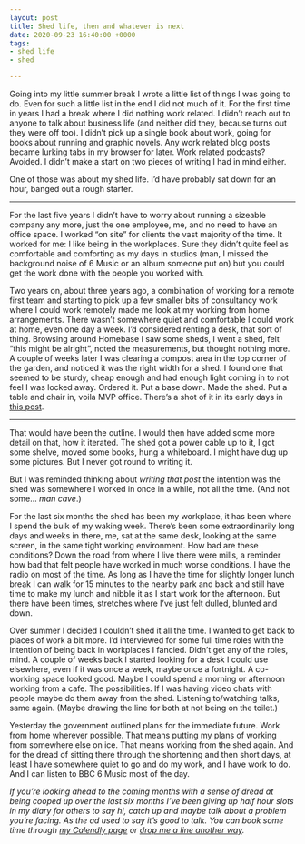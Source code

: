 ```yaml
---
layout: post
title: Shed life, then and whatever is next
date: 2020-09-23 16:40:00 +0000
tags:
- shed life
- shed

---
```

Going into my little summer break I wrote a little list of things I was going to do. Even for such a little list in the end I did not much of it. For the first time in years I had a break where I did nothing work related. I didn’t reach out to anyone to talk about business life (and neither did they, because turns out they were off too). I didn’t pick up a single book about work, going for books about running and graphic novels. Any work related blog posts became lurking tabs in my browser for later. Work related podcasts? Avoided. I didn’t make a start on two pieces of writing I had in mind either.

One of those was about my shed life. I’d have probably sat down for an hour, banged out a rough starter.

---

For the last five years I didn’t have to worry about running a sizeable company any more, just the one employee, me, and no need to have an office space. I worked “on site” for clients the vast majority of the time. It worked for me: I like being in the workplaces. Sure they didn’t quite feel as comfortable and comforting as my days in studios (man, I missed the background noise of 6 Music or an album someone put on) but you could get the work done with the people you worked with.

Two years on, about three years ago, a combination of working for a remote first team and starting to pick up a few smaller bits of consultancy work where I could work remotely made me look at my working from home arrangements. There wasn’t somewhere quiet and comfortable I could work at home, even one day a week. I’d considered renting a desk, that sort of thing. Browsing around Homebase I saw some sheds, I went a shed, felt “this might be alright”, noted the measurements, but thought nothing more. A couple of weeks later I was clearing a compost area in the top corner of the garden, and noticed it was the right width for a shed. I found one that seemed to be sturdy, cheap enough and had enough light coming in to not feel I was locked away. Ordered it. Put a base down. Made the shed. Put a table and chair in, voila MVP office. There’s a shot of it in its early days in [this post](https://www.ermlikeyeah.com/shed-patterns-workshop/).

---

That would have been the outline. I would then have added some more detail on that, how it iterated. The shed got a power cable up to it, I got some shelve, moved some books, hung a whiteboard. I might have dug up some pictures. But I never got round to writing it.

But I was reminded thinking about _writing that post_ the intention was the shed was somewhere I worked in once in a while, not all the time. (And not some... _man cave_.)

For the last six months the shed has been my workplace, it has been where I spend the bulk of my waking week. There’s been some extraordinarily long days and weeks in there, me, sat at the same desk, looking at the same screen, in the same tight working environment. How bad are these conditions? Down the road from where I live there were mills, a reminder how bad that felt people have worked in much worse conditions. I have the radio on most of the time. As long as I have the time for slightly longer lunch break I can walk for 15 minutes to the nearby park and back and still have time to make my lunch and nibble it as I start work for the afternoon. But there have been times, stretches where I’ve just felt dulled, blunted and down.

Over summer I decided I couldn’t shed it all the time. I wanted to get back to places of work a bit more. I’d interviewed for some full time roles with the intention of being back in workplaces I fancied. Didn’t get any of the roles, mind. A couple of weeks back I started looking for a desk I could use elsewhere, even if it was once a week, maybe once a fortnight. A co-working space looked good. Maybe I could spend a morning or afternoon working from a cafe. The possibilities. If I was having video chats with people maybe do them away from the shed. Listening to/watching talks, same again. (Maybe drawing the line for both at not being on the toilet.)

Yesterday the government outlined plans for the immediate future. Work from home wherever possible. That means putting my plans of working from somewhere else on ice. That means working from the shed again. And for the dread of sitting there through the shortening and then short days, at least I have somewhere quiet to go and do my work, and I have work to do. And I can listen to BBC 6 Music most of the day.

*If you’re looking ahead to the coming months with a sense of dread at being cooped up over the last six months I’ve been giving up half hour slots in my diary for others to say hi, catch up and maybe talk about a problem you’re facing. As the ad used to say it’s good to talk. You can book some time through [my Calendly page](https://calendly.com/officeofwilson/catch-up) or [drop me a line another way](/contact).*